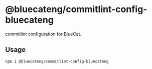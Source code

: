 # @bluecateng/commitlint-config-bluecateng

commitlint configuration for BlueCat.

## Usage

```shell
npm i @bluecateng/commitlint-config-bluecateng
```
